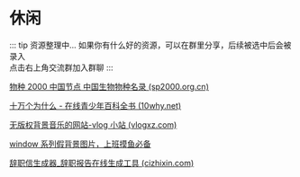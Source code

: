# 休闲

::: tip 资源整理中...
如果你有什么好的资源，可以在群里分享，后续被选中后会被录入 <br>
点击右上角交流群加入群聊
:::

<!-- [知识指南](https://zh.wikihow.com/%E9%A6%96%E9%A1%B5) -->

[物种 2000 中国节点 中国生物物种名录 (sp2000.org.cn)](http://www.sp2000.org.cn/)

[十万个为什么 - 在线青少年百科全书 (10why.net)](https://10why.net/)

[无版权背景音乐的网站-vlog 小站 (vlogxz.com)](https://www.vlogxz.com/archives/2757)

<!-- [心灵毒鸡汤 - 全网最经典的毒鸡汤语录收集 (nihaowua.com)](https://www.nihaowua.com/home.html) -->

<!-- [你好污啊 - 撩汉/撩妹套路金句大全撩他/她更污更湿润 (nihaowua.com)](https://www.nihaowua.com/) -->

[window 系列假背景图片，上班摸鱼必备](https://fakeupdate.net/)

[辞职信生成器\_辞职报告在线生成工具 (cizhixin.com)](https://www.cizhixin.com/czx/)
